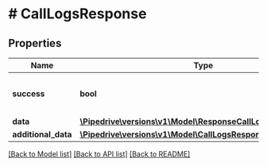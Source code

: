 # # CallLogsResponse

## Properties

Name | Type | Description | Notes
------------ | ------------- | ------------- | -------------
**success** | **bool** | If the response is successful or not | [optional]
**data** | [**\Pipedrive\versions\v1\Model\ResponseCallLogObject[]**](ResponseCallLogObject.md) |  | [optional]
**additional_data** | [**\Pipedrive\versions\v1\Model\CallLogsResponseAdditionalData**](CallLogsResponseAdditionalData.md) |  | [optional]

[[Back to Model list]](../README.md#documentation-for-models) [[Back to API list]](../README.md#documentation-for-api-endpoints) [[Back to README]](../README.md)
